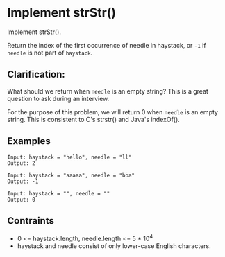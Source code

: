 # Implement strStr()
Implement strStr().

Return the index of the first occurrence of needle in haystack, or `-1` if `needle` is not part of `haystack`.

## Clarification:
What should we return when `needle` is an empty string? This is a great question to ask during an interview.

For the purpose of this problem, we will return 0 when `needle` is an empty string. This is consistent to C's strstr() and Java's indexOf().

## Examples
```
Input: haystack = "hello", needle = "ll"
Output: 2
```
```
Input: haystack = "aaaaa", needle = "bba"
Output: -1
```
```
Input: haystack = "", needle = ""
Output: 0
```

## Contraints
* 0 <= haystack.length, needle.length <= 5 * 10<sup>4</sup>
* haystack and needle consist of only lower-case English characters.
